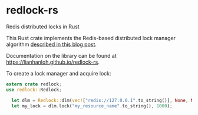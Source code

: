 # redlock-rs
Redis distributed locks in Rust

This Rust crate implements the Redis-based distributed lock manager algorithm [described in this blog post](http://redis.io/topics/distlock).

Documentation on the library can be found at https://lianhanloh.github.io/redlock-rs.

To create a lock manager and acquire lock:

```rust
extern crate redlock;
use redlock::Redlock;

  let dlm = Redlock::dlm(vec!["redis://127.0.0.1".to_string()], None, None).unwrap();
  let my_lock = dlm.lock("my_resource_name".to_string(), 1000);

```

